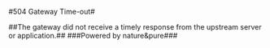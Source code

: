 #504 Gateway Time-out#

##The gateway did not receive a timely response from the upstream server or application.##
###Powered by nature&pure###
